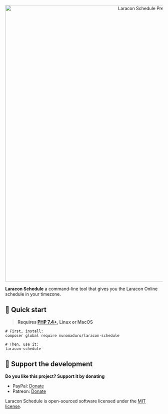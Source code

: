<p align="center">
  <img src="https://raw.githubusercontent.com/nunomaduro/laracon-schedule/master/art/readme.png" width="882" alt="Laracon Schedule Preview">
</p>

**Laracon Schedule** a command-line tool that gives you the Laracon Online schedule in your timezone.

## 🚀 Quick start

> **Requires [PHP 7.4+](https://php.net/releases/), Linux or MacOS**

```
# First, install:
composer global require nunomaduro/laracon-schedule

# Then, use it:
laracon-schedule
```

## 💖 Support the development
**Do you like this project? Support it by donating**

- PayPal: [Donate](https://www.paypal.com/cgi-bin/webscr?cmd=_s-xclick&hosted_button_id=66BYDWAT92N6L)
- Patreon: [Donate](https://www.patreon.com/nunomaduro)

Laracon Schedule is open-sourced software licensed under the [MIT license](LICENSE.md).
